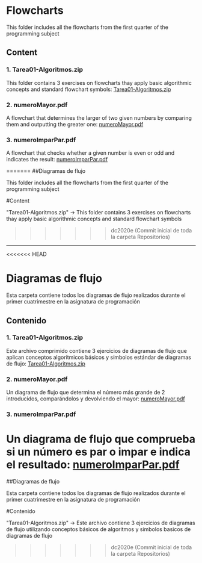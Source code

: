 
# Flowcharts

This folder includes all the flowcharts from the first quarter of the programming subject

## Content

### 1. Tarea01-Algoritmos.zip
This folder contains 3 exercises on flowcharts thay apply basic algorithmic concepts and standard flowchart symbols: [Tarea01-Algoritmos.zip](Tarea01-Algoritmos.zip)


### 2. numeroMayor.pdf
A flowchart that determines the larger of two given numbers by comparing them and outputting the greater one:
[numeroMayor.pdf](numeroMayor.pdf)

### 3. numeroImparPar.pdf
A flowchart that checks whether a given number is even or odd and indicates the result:
[numeroImparPar.pdf](numeroImparPar.pdf)



=======
##Diagramas de flujo

This folder includes all the flowcharts from the first quarter of the programming subject

#Content

"Tarea01-Algoritmos.zip" -> This folder contains 3 exercises on flowcharts thay apply basic algorithmic concepts and standard flowchart symbols
>>>>>>> dc2020e (Commit inicial de toda la carpeta Repositorios)


----------

<<<<<<< HEAD
# Diagramas de flujo

Esta carpeta contiene todos los diagramas de flujo realizados durante el primer cuatrimestre en la asignatura de programación

## Contenido

### 1. Tarea01-Algoritmos.zip
Este archivo comprimido contiene 3 ejercicios de diagramas de flujo que aplican conceptos algorítmicos básicos y símbolos estándar de diagramas de flujo: [Tarea01-Algoritmos.zip](Tarea01-Algoritmos.zip)


### 2. numeroMayor.pdf
Un diagrama de flujo que determina el número más grande de 2 introducidos, comparándolos y devolviendo el mayor:
[numeroMayor.pdf](numeroMayor.pdf)

### 3. numeroImparPar.pdf
Un diagrama de flujo que comprueba si un número es par o impar e indica el resultado:
[numeroImparPar.pdf](numeroImparPar.pdf)
=======
##Diagramas de flujo

Esta carpeta contiene todos los diagramas de flujo realizados durante el primer cuatrimestre en la asignatura de programación

#Contenido

"Tarea01-Algoritmos.zip" -> Este archivo contiene 3 ejercicios de diagramas de flujo utilizando conceptos básicos de algoritmos y simbolos basicos de diagramas de flujo
>>>>>>> dc2020e (Commit inicial de toda la carpeta Repositorios)


